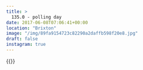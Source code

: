 ```yaml
---
title: >
  135.0 - polling day
date: 2017-06-08T07:06:41+00:00
location: "Brixton"
image: "/img/89fa9154723c82290a2daffb598f20e8.jpg"
draft: false
instagram: true
---
```


{{<photo src="/img/89fa9154723c82290a2daffb598f20e8.jpg">}}

